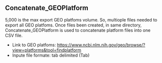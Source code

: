 ## Concatenate_GEOPlatform

5,000 is the max export GEO platfoms volume. So, multiople files needed to export all GEO platfoms. Once files been created, in same directory, Concatenate_GEOPlatform is used to concatenate platform files into one CSV file.

* Link to GEO platfoms: https://www.ncbi.nlm.nih.gov/geo/browse/?view=platforms&tool=findplatform
* Inpute file formate: tab delimited (Tab)

